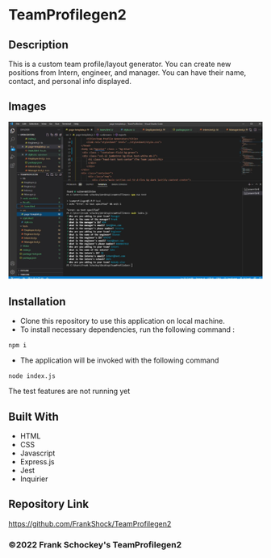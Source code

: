 # TeamProfilegen2


## Description
This is a custom team  profile/layout generator. You can create new positions from Intern, engineer, and manager. You can have their name, contact, and personal info displayed.    
## Images
![Screenshot1](https://github.com/FrankShock/TeamProfileGen/blob/main/Video/Screenshot.JPG)

## Installation 
* Clone this repository to use this application on local machine.
* To install necessary dependencies, run the following command :
```
npm i
```
* The application will be invoked with the following command
```
node index.js
```
The test features are not running yet
## Built With
* HTML
* CSS
* Javascript
* Express.js
* Jest
* Inquirier

## Repository Link
https://github.com/FrankShock/TeamProfilegen2



### ©2022 Frank Schockey's TeamProfilegen2